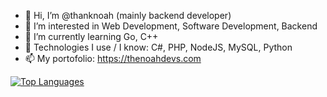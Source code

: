 - 👋 Hi, I’m @thanknoah (mainly backend developer)
- 👀 I’m interested in Web Development, Software Development, Backend
- 🌱 I’m currently learning Go, C++
- 💞️ Technologies I use / I know: C#, PHP, NodeJS, MySQL, Python
- 📫 My portofolio: https://thenoahdevs.com

[![Top Languages](https://github-readme-stats.vercel.app/api/top-langs?username=thanknoah&hide=html,scss,stylus,blade,jupyter%20notebook,python,css,shell,batchfile,dockerfile,typescript&theme=algolia&show_icons=true)](https://github.com/thanknoah)

<!---
stop reading ok lol
--->
